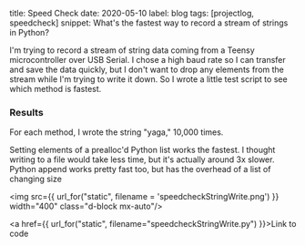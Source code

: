 title: Speed Check
date: 2020-05-10
label: blog
tags: [projectlog, speedcheck]
snippet: What's the fastest way to record a stream of strings in Python?


I'm trying to record a stream of string data coming from a Teensy microcontroller over USB Serial. I chose a high baud rate so I can transfer and save the data quickly, but I don't want to drop any elements from the stream while I'm trying to write it down. So I wrote a little test script to see which method is fastest. 

### Results

For each method, I wrote the string "yaga," 10,000 times. 

Setting elements of a prealloc'd Python list works the fastest. I thought writing to a file would take less time, but it's actually around 3x slower. Python append works pretty fast too, but has the overhead of a list of changing size

<img src={{ url_for("static", filename = 'speedcheckStringWrite.png') }} width="400" class="d-block mx-auto"/>

<a href={{ url_for("static", filename="speedcheckStringWrite.py") }}>Link to code</a> 